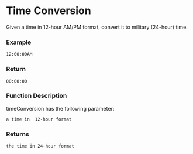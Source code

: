 # Time Conversion

Given a time in 12-hour AM/PM format, convert it to military (24-hour) time.

### Example

```
12:00:00AM
```

### Return

```
00:00:00
```

### Function Description

timeConversion has the following parameter:

```
a time in  12-hour format
```

### Returns

```
the time in 24-hour format
```
